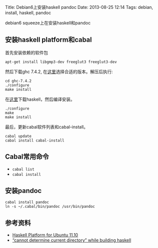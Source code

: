 Title: Debian6上安装haskell pandoc
Date: 2013-08-25 12:14
Tags: debian, install, haskell, pandoc

debian6 squeeze上在安装haskell和pandoc
## 安装haskell platform和cabal

首先安装依赖的软件包

	apt-get install libgmp3-dev freeglut3 freeglut3-dev

然后下载ghc 7.4.2, 在[这里](http://www.haskell.org/ghc/download_ghc_7_4_2)选择合适的版本。解压后执行:

	cd ghc-7.4.2
	./configure
	make install

在[这里](http://www.haskell.org/platform/linux.html)下载haskell，然后编译安装。

	./configure
	make 
	make install

最后，更新cabal软件列表和cabal-install。

	cabal update
	cabal install cabal-install

## Cabal常用命令

*  `cabal list`
*  `cabal install`
## 安装pandoc

	cabal install pandoc
	ln -s ~/.cabal/bin/pandoc /usr/bin/pandoc

## 参考资料

*  [Haskell Platform for Ubuntu 11.10](https://gist.github.com/1524859)
*  [“cannot determine current directory” while building haskell](http://askubuntu.com/questions/95081/cannot-determine-current-directory-while-building-haskell)

